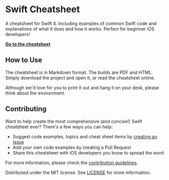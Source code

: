 # Swift Cheatsheet

A cheatsheet for Swift 4. Including examples of common Swift code and explanations of what it does and how it works. Perfect for beginner iOS developers!

**[Go to the cheatsheet](https://github.com/reinder42/SwiftCheatsheet/blob/master/swift-4-cheatsheet.md)**

## How to Use

The cheatsheet is in Markdown format. The builds are PDF and HTML. Simply download the project and open it, or read the cheatsheet online. 

Although we'd love for you to print it out and hang it on your desk, please think about the environment.

## Contributing

Want to help create the most comprehensive (and concise!) Swift cheatsheet ever? There's a few ways you can help:

- Suggest code examples, topics and cheat sheet items by [creating an Issue](https://github.com/reinder42/SwiftCheatsheet/issues)
- Add your own code examples by creating a Pull Request
- Share this cheatsheet with iOS developers you know to spread the word

For more information, please check the [contribution guidelines](https://github.com/reinder42/SwiftCheatsheet/blob/master/CONTRIBUTING.md).

Distributed under the MIT license. See [LICENSE](LICENSE) for more information.

